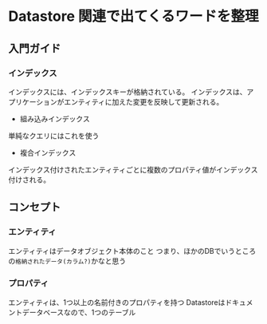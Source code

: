 # Datastore 関連で出てくるワードを整理

## 入門ガイド

### インデックス

インデックスには、インデックスキーが格納されている。
インデックスは、アプリケーションがエンティティに加えた変更を反映して更新される。

- 組み込みインデックス

単純なクエリにはこれを使う

- 複合インデックス

インデックス付けされたエンティティごとに複数のプロパティ値がインデックス付けされる。

## コンセプト

### エンティティ

エンティティはデータオブジェクト本体のこと
つまり、ほかのDBでいうところの`格納されたデータ(カラム?)`かなと思う

### プロパティ

エンティティは、1つ以上の名前付きのプロパティを持つ
Datastoreはドキュメントデータベースなので、1つのテーブル
